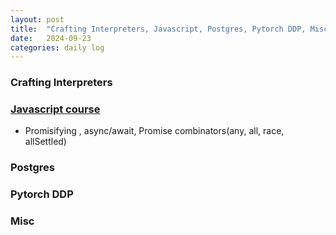 ```yaml
---
layout: post
title:  "Crafting Interpreters, Javascript, Postgres, Pytorch DDP, Misc"
date:   2024-09-23
categories: daily log
---
```


### Crafting Interpreters

### [Javascript course](https://www.udemy.com/course/the-complete-javascript-course/)
- Promisifying , async/await, Promise combinators(any, all, race, allSettled)

### Postgres

### Pytorch DDP

### Misc


